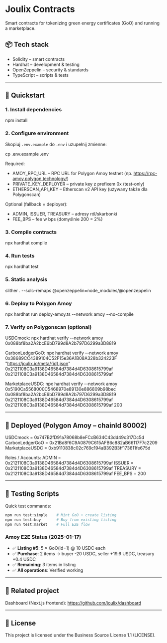 # Joulix Contracts

Smart contracts for tokenizing green energy certificates (GoO) and running a marketplace.

## 📦 Tech stack
- Solidity – smart contracts
- Hardhat – development & testing
- OpenZeppelin – security & standards
- TypeScript – scripts & tests

---

## 🚀 Quickstart

### 1. Install dependencies
npm install

### 2. Configure environment
Skopiuj `.env.example` do `.env` i uzupełnij zmienne:

cp .env.example .env

Required:
- AMOY_RPC_URL – RPC URL for Polygon Amoy testnet (np. https://rpc-amoy.polygon.technology/)
- PRIVATE_KEY_DEPLOYER – private key z prefixem 0x (test-only)
- ETHERSCAN_API_KEY – Etherscan v2 API key (używany także dla Polygonscan)

Optional (fallback = deployer):
- ADMIN, ISSUER, TREASURY – adresy ról/skarbonki
- FEE_BPS – fee w bps (domyślnie 200 = 2%)

### 3. Compile contracts
npx hardhat compile

### 4. Run tests
npx hardhat test

### 5. Static analysis
slither . --solc-remaps @openzeppelin=node_modules/@openzeppelin

### 6. Deploy to Polygon Amoy
npx hardhat run deploy-amoy.ts --network amoy --no-compile

### 7. Verify on Polygonscan (optional)

USDCmock:
npx hardhat verify --network amoy 0x088bf8ba2A2bcE6bD799d8A2b797D6299a3D8819

CarbonLedgerGoO:
npx hardhat verify --network amoy 0x38689CC4389104C52F15e36A1B08A328b324223F "https://joulix.io/meta/{id}.json" 0x2121108C3a9138D46584d7384d4D6308615799af 0x2121108C3a9138D46584d7384d4D6308615799af

MarketplaceUSDC:
npx hardhat verify --network amoy 0x5190Ca5568000C5468970e89130e886809b98bec 0x088bf8ba2A2bcE6bD799d8A2b797D6299a3D8819 0x2121108C3a9138D46584d7384d4D6308615799af 0x2121108C3a9138D46584d7384d4D6308615799af 200

---

## 📜 Deployed (Polygon Amoy – chainId 80002)

USDCmock        = 0x747B2fD91a78068b8eFCcB634C43dd49c317Dc5d
CarbonLedgerGoO = 0x21Bd8f6C9A0879C615AFB6c882aB66117F7c2209
MarketplaceUSDC = 0xb9110838c02c769c194aB392B3ff173611fe675d


Roles / Accounts:
ADMIN    = 0x2121108C3a9138D46584d7384d4D6308615799af
ISSUER   = 0x2121108C3a9138D46584d7384d4D6308615799af
TREASURY = 0x2121108C3a9138D46584d7384d4D6308615799af
FEE_BPS  = 200

---

## 🧪 Testing Scripts

Quick test commands:
```bash
npm run test:simple    # Mint GoO + create listing
npm run test:buy       # Buy from existing listing
npm run test:market    # Full E2E flow
```

### Amoy E2E Status (2025-01-17)
- ✅ **Listing #5**: 5 × GoO(id=1) @ 10 USDC each
- ✅ **Purchase**: 2 items → buyer -20 USDC, seller +19.6 USDC, treasury +0.4 USDC
- ✅ **Remaining**: 3 items in listing
- ✅ **All operations**: Verified working

---

## 🔗 Related project
Dashboard (Next.js frontend): https://github.com/joulix/dashboard

---

## 📝 License
This project is licensed under the Business Source License 1.1 (LICENSE).
